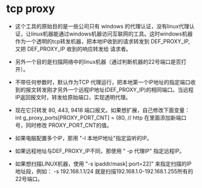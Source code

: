 # tcp proxy
- 这个工具的原始目的是一些公司只有 windows 的代理认证，没有linux代理认证，让linux机器能通过windows机器访问互联网的工具。这时windows机器作为一个透明的tcp转发机器，把本地IP收到的请求转发到 DEF_PROXY_IP, 又把 DEF_PROXY_IP 收到的响应转发给 请求者。 

- 另外一个目的是扫描网络中的linux机器（通过判断机器的22号端口是否打开）。

- 不带任何参数时，默认作为TCP 代理运行，把本地第一个IP地址的指定端口收到的报文转发刚才另外一个远程IP地址(DEF_PROXY_IP)的相同端口。当远程IP返回报文时，转发给原始端口，实现透明代理。


- 现在它只转发 80, 443, 9418 端口报文。如果想扩展，自己修改下面变量：
int     g_proxy_ports[PROXY_PORT_CNT]   = {80,  //  http
在里面添加新端口号，同时修改  PROXY_PORT_CNT的值。

- 如果电脑配置多个IP，那用 "-l 本地IP地址"指定监听的IP。

- 如果远程地址与DEF_PROXY_IP不同，那使用 " -p 代理IP" 指定远程IP。

- 如果想扫描LINUX机器，使用 "-s ipaddr/mask[:port=22]" 来指定扫描的IP地址段，例如： -s 192.168.1.1/24 就是扫描192.168.1.0-192.168.1.255所有的22号端口。



